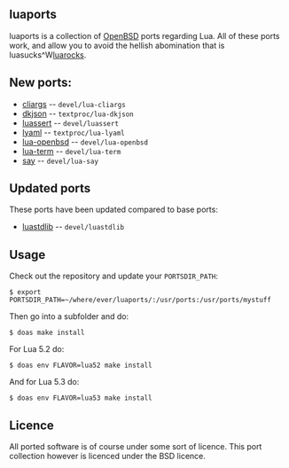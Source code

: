 ## luaports

luaports is a collection of [OpenBSD](http://openbsd.org) ports regarding
Lua. All of these ports work, and allow you to avoid the hellish abomination
that is luasucks^W[luarocks](https://luarocks.org/).

## New ports:

* [cliargs](https://github.com/amireh/lua_cliargs) -- ```devel/lua-cliargs```
* [dkjson](https://github.com/luadist/dkjson) -- ```textproc/lua-dkjson```
* [luassert](https://github.com/olivine-labs/luassert) -- ```devel/luassert```
* [lyaml](https://github.com/gvvaughan/lyaml) -- ```textproc/lua-lyaml```
* [lua-openbsd](https://github.com/n0la/lua-openbsd) -- ```devel/lua-openbsd```
* [lua-term](https://github.com/hoelzro/lua-term) -- ```devel/lua-term```
* [say](https://github.com/olivine-labs/say) -- ```devel/lua-say```

## Updated ports

These ports have been updated compared to base ports:

* [luastdlib](https://github.com/lua-stdlib/lua-stdlib) -- ```devel/luastdlib```

## Usage

Check out the repository and update your ```PORTSDIR_PATH```:

```
$ export PORTSDIR_PATH=~/where/ever/luaports/:/usr/ports:/usr/ports/mystuff
```

Then go into a subfolder and do:

```
$ doas make install
```

For Lua 5.2 do:

```
$ doas env FLAVOR=lua52 make install
```

And for Lua 5.3 do:

```
$ doas env FLAVOR=lua53 make install
```

## Licence

All ported software is of course under some sort of licence. This port
collection however is licenced under the BSD licence.
